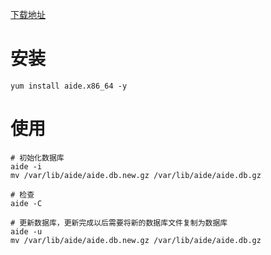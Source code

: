 [下载地址](https://sourceforge.net/projects/aide/files/aide/)

# 安装
```
yum install aide.x86_64 -y
```

# 使用
```
# 初始化数据库
aide -i
mv /var/lib/aide/aide.db.new.gz /var/lib/aide/aide.db.gz

# 检查
aide -C

# 更新数据库，更新完成以后需要将新的数据库文件复制为数据库
aide -u
mv /var/lib/aide/aide.db.new.gz /var/lib/aide/aide.db.gz
```
